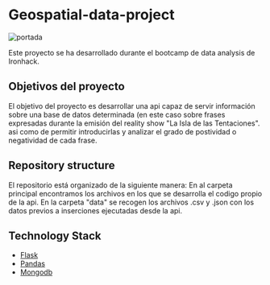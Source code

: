 # Geospatial-data-project

![portada](http://www.eltelevisero.com/wp-content/uploads/2020/01/IMG_20200117_140346_445-750x375.jpg)

Este proyecto se ha desarrollado durante el bootcamp de data analysis de Ironhack.

## Objetivos del proyecto

El objetivo del proyecto es desarrollar una api capaz de servir información sobre una base de datos determinada (en este caso sobre frases expresadas durante la emisión del reality show "La Isla de las Tentaciones". asi como de permitir introducirlas y analizar el grado de postividad o negatividad de cada frase.


## Repository structure

El repositorio está organizado de la siguiente manera:
En al carpeta principal encontramos los archivos en los que se desarrolla el codigo propio de la api.
En la carpeta "data" se recogen los archivos .csv y .json con los datos previos a inserciones ejecutadas desde la api.



## Technology Stack

- [Flask](https://flask.palletsprojects.com/en/1.1.x/)
- [Pandas](https://pandas.pydata.org/docs/)
- [Mongodb](https://www.mongodb.com/)